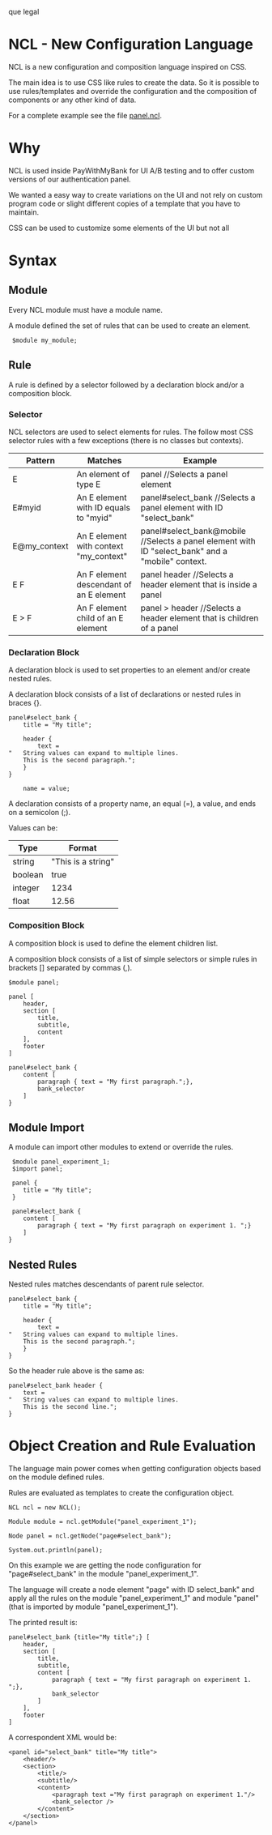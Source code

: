 que legal


NCL - New Configuration Language
================================

NCL is a new configuration and composition language inspired on CSS.

The main idea is to use CSS like rules to create the data. So it is possible to use rules/templates and override the configuration and the composition of components or any other kind of data.

For a complete example see the file [panel.ncl](https://github.com/PayWithMyBank/ncl/blob/master/ncl-web-sample/src/main/resources/panel.ncl).


# Why

NCL is used inside PayWithMyBank for UI A/B testing and to offer custom versions of our authentication panel.

We wanted a easy way to create variations on the UI and not rely on custom program code or  slight different copies of a template that you have to maintain.

CSS can be used to customize some elements of the UI but not all

# Syntax


## Module

Every NCL module must have a module name. 

A module defined the set of rules that can be used to create an element.

```
 $module my_module;
```

## Rule

A rule is defined by a selector followed by a declaration block and/or a composition block.

### Selector

NCL selectors are used to select elements for rules. The follow most CSS selector rules with a few exceptions (there is no classes but contexts).

Pattern       | Matches              | Example 
------------- | -------------------- | -------------
E             | An element of type E |  panel //Selects a panel element  
E#myid        | An E element with ID equals to "myid" | panel#select_bank //Selects a panel element with ID "select_bank"
E@my_context  | An E element with context "my_context" | panel#select_bank@mobile //Selects a panel element with ID "select_bank" and a "mobile" context.
E F          | An F element descendant of an E element |  panel header //Selects a header element that is inside a panel
E > F          | An F element child of an E element |  panel > header //Selects a header element that is children of a panel

### Declaration Block

A declaration block is used to set properties to an element and/or create nested rules.

A declaration block consists of a list of declarations or nested rules in braces {}.
```
panel#select_bank {
    title = "My title";
    
    header {
        text = 
"   String values can expand to multiple lines.
    This is the second paragraph.";
    }
}
```

```
    name = value;
```

A declaration consists of a property name, an equal (=), a value, and ends on a semicolon (;).

Values can be:

Type    | Format 
--------|--------
string  | "This is a string" 
boolean | true
integer | 1234
float   | 12.56


### Composition Block

A composition block is used to define the element children list.

A composition block consists of a list of simple selectors or simple rules in brackets [] separated by commas (,).

```
$module panel;

panel [
	header,
	section [
		title,
		subtitle,
		content
	],
	footer
]

panel#select_bank {
	content [
		paragraph { text = "My first paragraph.";},
		bank_selector
	]
}
``` 

## Module Import

A module can import other modules to extend or override the rules.

```
 $module panel_experiment_1;
 $import panel;
 
 panel {
	title = "My title";
 }
 
 panel#select_bank {
	content [
		paragraph { text = "My first paragraph on experiment 1. ";}
	]
}
```

## Nested Rules

Nested rules matches descendants of parent rule selector. 

```
panel#select_bank {
    title = "My title";
    
    header {
        text = 
"   String values can expand to multiple lines.
    This is the second paragraph.";
    }
}
```

So the header rule above is the same as:
```
panel#select_bank header {
    text = 
"   String values can expand to multiple lines.
    This is the second line.";
}
```

# Object Creation and Rule Evaluation

The language main power comes when getting configuration objects based on the module defined rules.

Rules are evaluated as templates to create the configuration object.

```
NCL ncl = new NCL();
		
Module module = ncl.getModule("panel_experiment_1");

Node panel = ncl.getNode("page#select_bank");

System.out.println(panel);
```

On this example we are getting the node configuration for "page#select_bank" in the module "panel_experiment_1".

The language will create a node element "page" with ID select_bank" and apply all the rules on the module "panel_experiment_1" and module "panel" (that is imported by module "panel_experiment_1").

The printed result is:

```
panel#select_bank {title="My title";} [
	header,
	section [
		title,
		subtitle,
		content [
			paragraph { text = "My first paragraph on experiment 1. ";},
			bank_selector
		]
	],
	footer
]
```

A correspondent XML would be:
```
<panel id="select_bank" title="My title">
	<header/>
	<section>
		<title/>
		<subtitle/>
		<content>
			<paragraph text ="My first paragraph on experiment 1."/>
			<bank_selector />
		</content>
	</section>
</panel>
